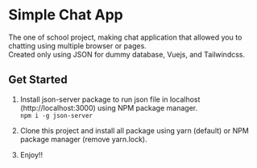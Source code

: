 # Simple Chat App
The one of school project, making chat application that allowed you to chatting using multiple browser or pages. <br/>
Created only using JSON for dummy database, Vuejs, and Tailwindcss.

## Get Started
1. Install json-server package to run json file in localhost (http://localhost:3000) using NPM package manager. <br/>
   ```npm i -g json-server```

2. Clone this project and install all package using yarn (default) or NPM package manager (remove yarn.lock).
3. Enjoy!!

